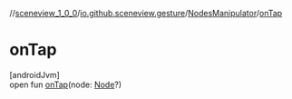 //[sceneview_1_0_0](../../../index.md)/[io.github.sceneview.gesture](../index.md)/[NodesManipulator](index.md)/[onTap](on-tap.md)

# onTap

[androidJvm]\
open fun [onTap](on-tap.md)(node: [Node](../../io.github.sceneview.nodes/-node/index.md)?)
